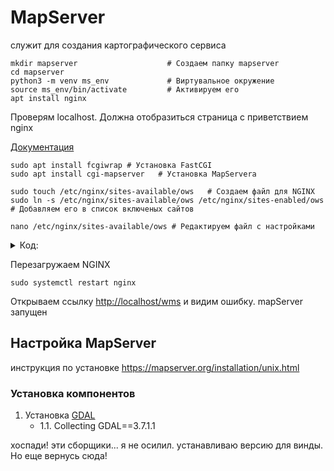 # MapServer 
служит для создания картографического сервиса

    mkdir mapserver                    # Создаем папку mapserver
    cd mapserver
    python3 -m venv ms_env             # Виртувальное окружение
    source ms_env/bin/activate         # Активируем его
    apt install nginx

Проверям localhost. Должна отобразиться страница с приветствием nginx

[Документация](https://download.osgeo.org/mapserver/docs/MapServer.pdf)
  

    sudo apt install fcgiwrap # Установка FastCGI
    sudo apt install cgi-mapserver   # Установка MapServera

    sudo touch /etc/nginx/sites-available/ows   # Создаем файл для NGINX
    sudo ln -s /etc/nginx/sites-available/ows /etc/nginx/sites-enabled/ows  # Добавляем его в список включеных сайтов

    nano /etc/nginx/sites-available/ows # Редактируем файл с настройками

<details>
    <summary>Код:</summary>

    server {
    listen       80;
    server_name  127.0.0.1;

    gzip                             off;
    fastcgi_param GATEWAY_INTERFACE  CGI/1.1;
    fastcgi_param SERVER_SOFTWARE    nginx;
    fastcgi_param SERVER_ADDR        $server_addr;
    fastcgi_param SERVER_PORT        $server_port;
    fastcgi_param SERVER_NAME        $server_name;
    fastcgi_param SERVER_PROTOCOL    $server_protocol;
    fastcgi_param REMOTE_ADDR        $remote_addr;
    fastcgi_param REMOTE_PORT        $remote_port;
    fastcgi_param DOCUMENT_URI       $document_uri;
    fastcgi_param DOCUMENT_ROOT      $document_root;
    fastcgi_param CONTENT_TYPE       $content_type;
    fastcgi_param CONTENT_LENGTH     $content_length;
    fastcgi_param SCRIPT_NAME        $fastcgi_script_name;
    fastcgi_param REQUEST_URI        $request_uri;

    location /wfs {
        fastcgi_pass                     unix:/var/run/fcgiwrap.socket;
        fastcgi_param SCRIPT_FILENAME    /usr/lib/cgi-bin/mapserv;
        fastcgi_param MS_MAPFILE         /home/rykovd/wfs.map;
        fastcgi_param REQUEST_METHOD     $request_method;
        fastcgi_param QUERY_STRING       $query_string;
    }

    location /wms {
        fastcgi_pass                     unix:/var/run/fcgiwrap.socket;
        fastcgi_param SCRIPT_FILENAME    /usr/lib/cgi-bin/mapserv;
        fastcgi_param MS_MAPFILE         /home/rykovd/wms.map;
        fastcgi_param REQUEST_METHOD     $request_method;
        fastcgi_param QUERY_STRING       $query_string;
    }

    location /qgis {
        fastcgi_pass                     unix:/var/run/fcgiwrap.socket;
        fastcgi_param SCRIPT_FILENAME    /usr/lib/cgi-bin/qgis_mapserv.fcgi;
        fastcgi_param QGIS_PROJECT_FILE  /home/rykovd/RU-SPE/qgis-mapnik.qgs;
        fastcgi_param REQUEST_METHOD     $request_method;
        fastcgi_param QUERY_STRING       $query_string;
    }
    }

Источник: [nextgis.github.io/](http://nextgis.github.io/webgis_course/2/mapserver_install.html)
</details>

Перезагружаем NGINX

    sudo systemctl restart nginx

Открываем ссылку [http://localhost/wms](http://localhost/wms) и видим ошибку. mapServer запущен

<!-- Жмём <kbd>Ctrl</kbd> + <kbd>1</kbd>  -->

## Настройка MapServer

инструкция по установке https://mapserver.org/installation/unix.html

### Установка компонентов
1. Установка [GDAL](https://mothergeo-py.readthedocs.io/en/latest/development/how-to/gdal-ubuntu-pkg.html)
    + 1.1. Collecting GDAL==3.7.1.1

хоспади! эти сборщики... я не осилил. устанавливаю версию для винды. Но еще вернусь сюда! 